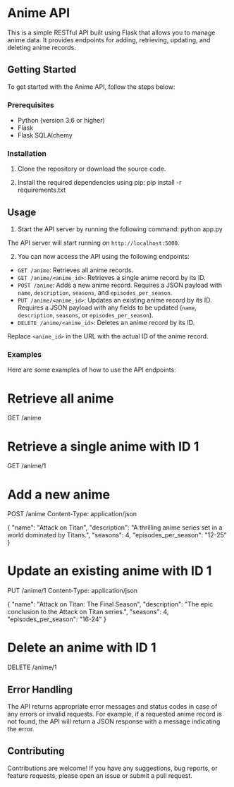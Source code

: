 # Anime API

This is a simple RESTful API built using Flask that allows you to manage anime data. It provides endpoints for adding, retrieving, updating, and deleting anime records.

## Getting Started

To get started with the Anime API, follow the steps below:

### Prerequisites

- Python (version 3.6 or higher)
- Flask
- Flask SQLAlchemy

### Installation

1. Clone the repository or download the source code.

2. Install the required dependencies using pip:
   pip install -r requirements.txt

## Usage

1. Start the API server by running the following command:
   python app.py


The API server will start running on `http://localhost:5000`.

2. You can now access the API using the following endpoints:

- `GET /anime`: Retrieves all anime records.
- `GET /anime/<anime_id>`: Retrieves a single anime record by its ID.
- `POST /anime`: Adds a new anime record. Requires a JSON payload with `name`, `description`, `seasons`, and `episodes_per_season`.
- `PUT /anime/<anime_id>`: Updates an existing anime record by its ID. Requires a JSON payload with any fields to be updated (`name`, `description`, `seasons`, or `episodes_per_season`).
- `DELETE /anime/<anime_id>`: Deletes an anime record by its ID.

Replace `<anime_id>` in the URL with the actual ID of the anime record.

### Examples

Here are some examples of how to use the API endpoints:

# Retrieve all anime
GET /anime

# Retrieve a single anime with ID 1
GET /anime/1

# Add a new anime
POST /anime
Content-Type: application/json

{
"name": "Attack on Titan",
"description": "A thrilling anime series set in a world dominated by Titans.",
"seasons": 4,
"episodes_per_season": "12-25"
}

# Update an existing anime with ID 1
PUT /anime/1
Content-Type: application/json

{
"name": "Attack on Titan: The Final Season",
"description": "The epic conclusion to the Attack on Titan series.",
"seasons": 4,
"episodes_per_season": "16-24"
}

# Delete an anime with ID 1
DELETE /anime/1

## Error Handling
The API returns appropriate error messages and status codes in case of any errors or invalid requests. For example, if a requested anime record is not found, the API will return a JSON response with a message indicating the error.

## Contributing
Contributions are welcome! If you have any suggestions, bug reports, or feature requests, please open an issue or submit a pull request.